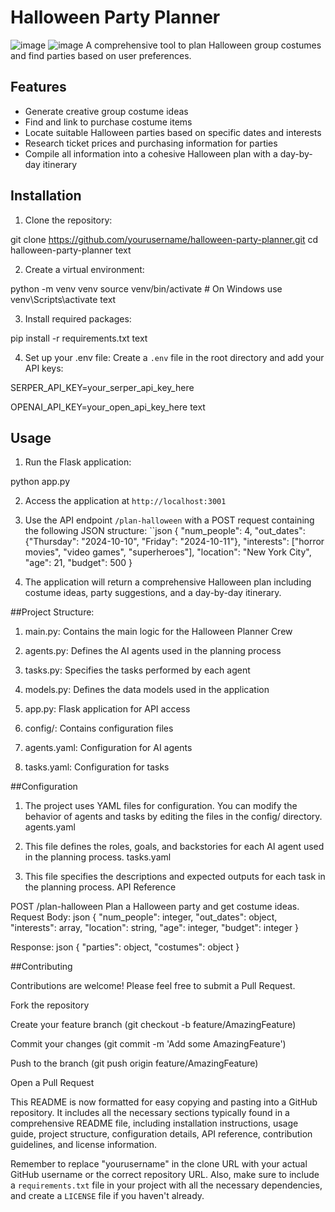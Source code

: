 # Halloween Party Planner
![image](https://github.com/user-attachments/assets/dee9554e-f48c-42fb-8b4a-9cf8fd74e974)
![image](https://github.com/user-attachments/assets/91d1131f-b7af-412e-8048-bc2928c0e835)
A comprehensive tool to plan Halloween group costumes and find parties based on user preferences.

## Features

- Generate creative group costume ideas
- Find and link to purchase costume items
- Locate suitable Halloween parties based on specific dates and interests
- Research ticket prices and purchasing information for parties
- Compile all information into a cohesive Halloween plan with a day-by-day itinerary

## Installation

1. Clone the repository:

git clone https://github.com/yourusername/halloween-party-planner.git
cd halloween-party-planner
text

2. Create a virtual environment:

python -m venv venv
source venv/bin/activate # On Windows use venv\Scripts\activate
text

3. Install required packages:

pip install -r requirements.txt
text

4. Set up your .env file:
Create a `.env` file in the root directory and add your API keys:

SERPER_API_KEY=your_serper_api_key_here

OPENAI_API_KEY=your_open_api_key_here
text

## Usage

1. Run the Flask application:

python app.py

2. Access the application at `http://localhost:3001`

3. Use the API endpoint `/plan-halloween` with a POST request containing the following JSON structure:
``json
{
  "num_people": 4,
  "out_dates": {"Thursday": "2024-10-10", "Friday": "2024-10-11"},
  "interests": ["horror movies", "video games", "superheroes"],
  "location": "New York City",
  "age": 21,
  "budget": 500
}

4. The application will return a comprehensive Halloween plan including costume ideas, party suggestions, and a day-by-day itinerary.

##Project Structure:

1. main.py: Contains the main logic for the Halloween Planner Crew

2. agents.py: Defines the AI agents used in the planning process

3. tasks.py: Specifies the tasks performed by each agent

4. models.py: Defines the data models used in the application

5. app.py: Flask application for API access

6. config/: Contains configuration files

7. agents.yaml: Configuration for AI agents

8. tasks.yaml: Configuration for tasks

##Configuration

1. The project uses YAML files for configuration. You can modify the behavior of agents and tasks by editing the files in the config/ directory.
agents.yaml

2. This file defines the roles, goals, and backstories for each AI agent used in the planning process.
tasks.yaml

3. This file specifies the descriptions and expected outputs for each task in the planning process.
API Reference

POST /plan-halloween
Plan a Halloween party and get costume ideas.
Request Body:
json
{
  "num_people": integer,
  "out_dates": object,
  "interests": array,
  "location": string,
  "age": integer,
  "budget": integer
}

Response:
json
{
  "parties": object,
  "costumes": object
}

##Contributing

Contributions are welcome! Please feel free to submit a Pull Request.

Fork the repository

Create your feature branch (git checkout -b feature/AmazingFeature)

Commit your changes (git commit -m 'Add some AmazingFeature')

Push to the branch (git push origin feature/AmazingFeature)

Open a Pull Request


This README is now formatted for easy copying and pasting into a GitHub repository. It includes all the necessary sections typically found in a comprehensive README file, including installation instructions, usage guide, project structure, configuration details, API reference, contribution guidelines, and license information.

Remember to replace "yourusername" in the clone URL with your actual GitHub username or the correct repository URL. Also, make sure to include a `requirements.txt` file in your project with all the necessary dependencies, and create a `LICENSE` file if you haven't already.
